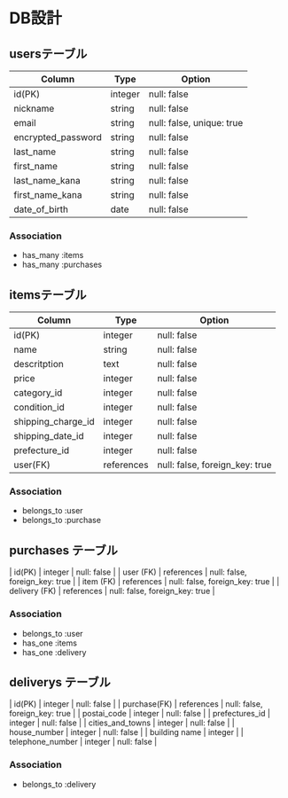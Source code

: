 # DB設計
## usersテーブル
| Column | Type | Option |
|-|-|-|
| id(PK) | integer | null: false |
| nickname | string | null: false |
| email | string | null: false, unique: true |
| encrypted_password | string | null: false |
| last_name | string | null: false |
| first_name | string | null: false |
| last_name_kana | string | null: false |
| first_name_kana | string | null: false |
| date_of_birth | date | null: false |

### Association
- has_many :items
- has_many :purchases

## itemsテーブル
| Column | Type | Option |
|-|-|-|
| id(PK) | integer | null: false |
| name | string | null: false |
| descritption | text | null: false |
| price | integer | null: false |
| category_id | integer | null: false |
| condition_id | integer | null: false |
| shipping_charge_id | integer | null: false |
| shipping_date_id | integer | null: false |
| prefecture_id | integer | null: false |
| user(FK) | references | null: false, foreign_key: true |

### Association
- belongs_to :user
- belongs_to :purchase

## purchases テーブル

| id(PK) | integer | null: false |
| user (FK) | references | null: false, foreign_key: true |
| item (FK) | references | null: false, foreign_key: true |
| delivery (FK) | references | null: false, foreign_key: true |

### Association
- belongs_to :user
- has_one :items
- has_one :delivery

## deliverys テーブル

| id(PK) | integer | null: false |
| purchase(FK) | references | null: false, foreign_key: true |
| postai_code | integer | null: false |
| prefectures_id | integer | null: false |
| cities_and_towns | integer | null: false |
| house_number | integer | null: false |
| building name | integer |
| telephone_number | integer | null: false |

### Association
- belongs_to :delivery

